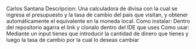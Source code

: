 Carlos Santana
Descripcion: Una calculadora de divisa con la cual se ingresa el presupuesto y la tasa de cambio del país que visitan, y obtener automáticamente el equivalente en la moneda local.
Como instalar: Dentro del repositorio agarra el link y clonalo dentro del IDE que uses
Como usar: Mediante un input tienes que introducir la cantidad de dinero que tienes y luego la tasa de cambio por la cual lo deseas cambiar